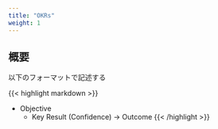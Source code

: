 ```yaml
---
title: "OKRs"
weight: 1
---
```


## 概要

以下のフォーマットで記述する


{{< highlight markdown >}}
- Objective
  - Key Result (Confidence) -> Outcome
{{< /highlight >}}
